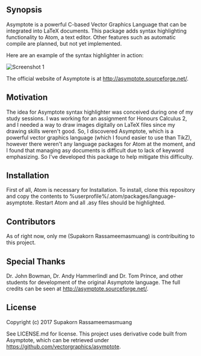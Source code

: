 ## Synopsis

Asymptote is a powerful C-based Vector Graphics Language that can be integrated into LaTeX documents. This package adds syntax highlighting functionality to Atom, a text editor. Other features such as automatic compile are planned, but not yet implemented.

Here are an example of the syntax highlighter in action:

![Screenshot 1](https://github.com/supakorn-ras/language-asymptote/raw/master/images/demo1.png)

The official website of Asymptote is at http://asymptote.sourceforge.net/.

## Motivation

The idea for Asymptote syntax highlighter was conceived during one of my study sessions. I was working for an assignment for Honours Calculus 2, and I needed a way to draw images digitally on LaTeX files since my drawing skills weren't good. So, I discovered Asymptote, which is a powerful vector graphics language (which I found easier to use than TikZ), however there weren't any language packages for Atom at the moment, and I found that managing asy documents is difficult due to lack of keyword emphasizing. So I've developed this package to help mitigate this difficulty.

## Installation

First of all, Atom is necessary for Installation. To install, clone this repository and copy the contents to %userprofile%/.atom/packages/language-asymptote. Restart Atom and all .asy files should be highlighted.

## Contributors

As of right now, only me (Supakorn Rassameemasmuang) is contribuiting to this project.

## Special Thanks

Dr. John Bowman, Dr. Andy Hammerlindl and Dr. Tom Prince, and other students for development of the original Asymptote language. The full credits can be seen at http://asymptote.sourceforge.net/.

## License

Copyright (c) 2017 Supakorn Rassameemasmuang

See LICENSE.md for license. This project uses derivative code built from Asymptote, which can be retrieved under https://github.com/vectorgraphics/asymptote.
